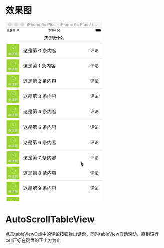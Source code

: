 # 效果图
![image](https://github.com/963239327/AutoScrollTableView/blob/master/README_IMG/AutoScrollTableView.gif?raw=true)

# AutoScrollTableView
点击tableViewCell中的评论按钮弹出键盘，同时tableView自动滚动，直到该行cell正好在键盘的正上方为止
